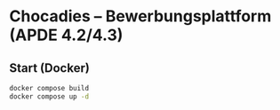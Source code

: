 # Chocadies – Bewerbungsplattform (APDE 4.2/4.3)

## Start (Docker)
```bash
docker compose build
docker compose up -d

